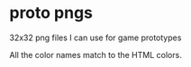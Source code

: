 
# proto pngs

32x32 png files I can use for game prototypes

All the color names match to the HTML colors.